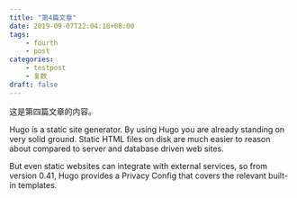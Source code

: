 ```yaml
---
title: "第4篇文章"
date: 2019-09-07T22:04:18+08:00
tags:
    - fourth
    - post
categories:
    - testpost
    - 复数
draft: false
---
```


这是第四篇文章的内容。

Hugo is a static site generator. By using Hugo you are already standing on very solid ground. Static HTML files on disk are much easier to reason about compared to server and database driven web sites.

But even static websites can integrate with external services, so from version 0.41, Hugo provides a Privacy Config that covers the relevant built-in templates.